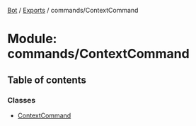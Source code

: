 [Bot](../README.md) / [Exports](../modules.md) / commands/ContextCommand

# Module: commands/ContextCommand

## Table of contents

### Classes

- [ContextCommand](../classes/commands_ContextCommand.ContextCommand.md)
